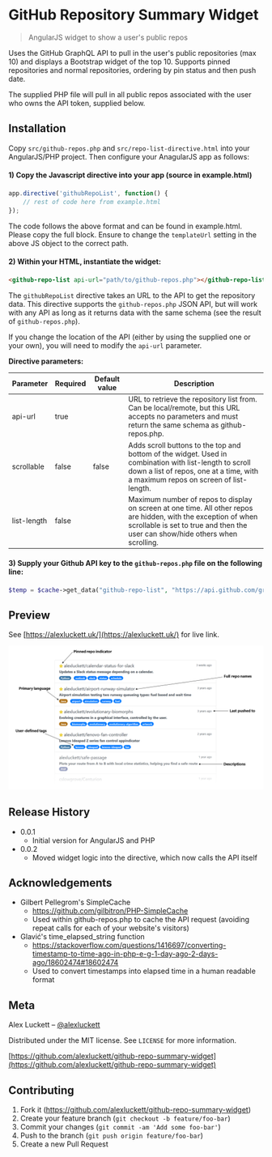 # GitHub Repository Summary Widget
> AngularJS widget to show a user's public repos

Uses the GitHub GraphQL API to pull in the user's public repositories (max 10) and displays a Bootstrap widget of the top 10. Supports pinned repositories and normal repositories, ordering by pin status and then push date.

The supplied PHP file will pull in all public repos associated with the user who owns the API token, supplied below.

## Installation
Copy `src/github-repos.php` and `src/repo-list-directive.html` into your AngularJS/PHP project. Then configure your AnagularJS app as follows:

#### 1) Copy the Javascript directive into your app (source in example.html)
```javascript
app.directive('githubRepoList', function() {
    // rest of code here from example.html
});
```
The code follows the above format and can be found in example.html. Please copy the full block.
Ensure to change the `templateUrl` setting in the above JS object to the correct path.

#### 2) Within your HTML, instantiate the widget:
```html
<github-repo-list api-url="path/to/github-repos.php"></github-repo-list> 
```
The `githubRepoList` directive takes an URL to the API to get the repository data. This directive supports the `github-repos.php` JSON API, but will work with any API as long as it returns data with the same schema (see the result of `github-repos.php`).

If you change the location of the API (either by using the supplied one or your own), you will need to modify the `api-url` parameter.

**Directive parameters:**

|  Parameter  |  Required |  Default value |  Description                                                                                                                                                                                      |
|-------------|-----------|----------------|---------------------------------------------------------------------------------------------------------------------------------------------------------------------------------------------------|
| api-url     |  true     |                | URL to retrieve the repository list from. Can be local/remote, but this URL accepts no parameters and must return the same schema as github-repos.php.                                            |
| scrollable  | false     | false          |   Adds scroll buttons to the top and bottom of the widget. Used in combination with list-length to scroll down a list of repos, one at a time, with a maximum repos on screen of list-length.     |
| list-length | false     |                | Maximum number of repos to display on screen at one time. All other repos are hidden, with the exception of when scrollable is set to true and then the user can show/hide others when scrolling. |
#### 3) Supply your Github API key to the `github-repos.php` file on the following line:
```php
$temp = $cache->get_data("github-repo-list", "https://api.github.com/graphql", "API TOKEN HERE", $json_string);
```


## Preview
See [https://alexluckett.uk/](https://alexluckett.uk/) for live link.

![widget_preview](https://github.com/alexluckett/github-repo-summary-widget/raw/master/preview.png)

## Release History
* 0.0.1
    * Initial version for AngularJS and PHP
* 0.0.2
    * Moved widget logic into the directive, which now calls the API itself
    
## Acknowledgements
* Gilbert Pellegrom's SimpleCache
    * https://github.com/gilbitron/PHP-SimpleCache
    * Used within github-repos.php to cache the API request (avoiding repeat calls for each of your website's visitors)
* Glavić's time_elapsed_string function
    * https://stackoverflow.com/questions/1416697/converting-timestamp-to-time-ago-in-php-e-g-1-day-ago-2-days-ago/18602474#18602474
    * Used to convert timestamps into elapsed time in a human readable format

## Meta
Alex Luckett – [@alexluckett](https://twitter.com/alexluckett)

Distributed under the MIT license. See ``LICENSE`` for more information.

[https://github.com/alexluckett/github-repo-summary-widget](https://github.com/alexluckett/github-repo-summary-widget)

## Contributing
1. Fork it (<https://github.com/alexluckett/github-repo-summary-widget>)
2. Create your feature branch (`git checkout -b feature/foo-bar`)
3. Commit your changes (`git commit -am 'Add some foo-bar'`)
4. Push to the branch (`git push origin feature/foo-bar`)
5. Create a new Pull Request
